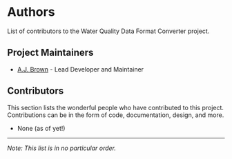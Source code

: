 # Authors

List of contributors to the Water Quality Data Format Converter project.

## Project Maintainers

- [A.J. Brown](https://github.com/ansleybrown1337) - Lead Developer and Maintainer

## Contributors

This section lists the wonderful people who have contributed to this project. Contributions can be in the form of code, documentation, design, and more.

- None (as of yet!)

---

*Note: This list is in no particular order.*

